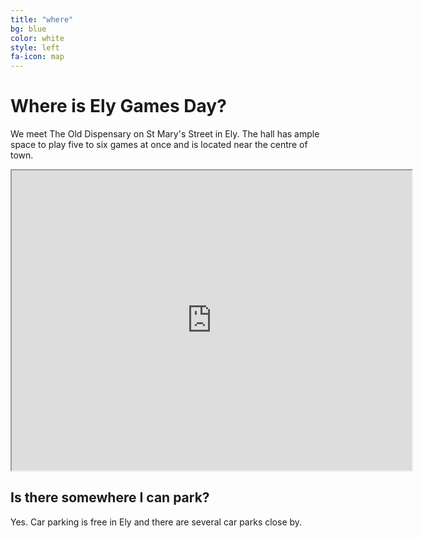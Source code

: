 ```yaml
---
title: "where"
bg: blue
color: white
style: left
fa-icon: map
---
```


# Where is Ely Games Day?

We meet The Old Dispensary on St Mary's Street in Ely. The hall has ample space to play five to six games at once and is located near the centre of town.

<center><iframe src="https://www.google.com/maps/d/embed?mid=zTOQdXyo_nmc.kgk83UxqymxE" width="640" height="480"></iframe></center>

## Is there somewhere I can park?

Yes. Car parking is free in Ely and there are several car parks close by. 
